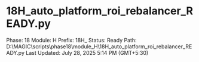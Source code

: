 # 18H_auto_platform_roi_rebalancer_READY.py

Phase: 18
Module: H
Prefix: 18H_
Status: Ready
Path: D:\MAGIC\scripts\phase18\module_H\18H_auto_platform_roi_rebalancer_READY.py
Last Updated: July 28, 2025 5:14 PM (GMT+5:30)